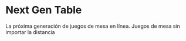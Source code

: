 # Next Gen Table
La próxima generación de juegos de mesa en línea.
Juegos de mesa sin importar la distancia
